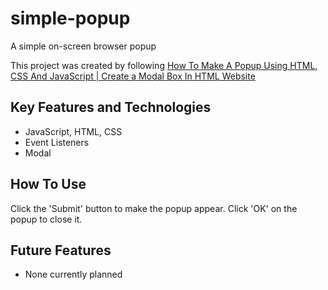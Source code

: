 # simple-popup
A simple on-screen browser popup

This project was created by following [How To Make A Popup Using HTML, CSS And JavaScript | Create a Modal Box In HTML Website](https://youtu.be/AF6vGYIyV8M?si=yYt0MqL8-_o3ny3u)

## Key Features and Technologies
- JavaScript, HTML, CSS
- Event Listeners
- Modal

## How To Use
Click the 'Submit' button to make the popup appear. Click 'OK' on the popup to close it.

## Future Features
- None currently planned
